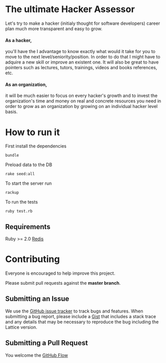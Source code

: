 # The ultimate Hacker Assessor
Let's try to make a hacker (initialy thought for software developers) career plan much more transparent and easy to grow.

#### As a hacker,
you'll have the I advantage to know exactly what would it take for you to move to the next level/seniority/position.
In order to do that I might have to adquire a new skill or improve an existent one. It will also be great to have pointers
such as lectures, tutors, trainings, videos and books references, etc.

#### As an organization,
it will be much easier to focus on every hacker's growth and to invest the organization's time
and money on real and concrete resources you need in order to grow as an organization
by growing on an individual hacker level basis.

# How to run it
First install the dependencies
```
bundle
```

Preload data to the DB
```
rake seed:all
```

To start the server run
```
rackup
```

To run the tests
```
ruby test.rb
```

## Requirements
Ruby >= 2.0
[Redis](http://redis.io/)

# Contributing
Everyone is encouraged to help improve this project.

Please submit pull requests against the **master branch**.

## Submitting an Issue
We use the [GitHub issue tracker](https://github.com/Altoros/hacker-assessor/issues) to track bugs and features.
When submitting a bug report, please include a [Gist](http://gist.github.com/) that includes a stack trace and any
details that may be necessary to reproduce the bug including the Lattice version.

## Submitting a Pull Request
You welcome the [GitHub Flow](https://guides.github.com/introduction/flow/)
